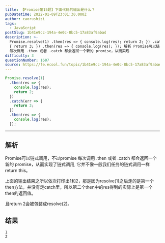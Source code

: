 ```yaml
---
title: 【Promise第15题】下面代码的输出是什么？
pubDatetime: 2022-01-09T23:01:30.000Z
author: caorushizi
tags:
  - JavaScript
postSlug: 1b41e9cc-194a-4e0c-8bc5-17a83af9abad
description: >-
  Promise.resolve(1) .then(res => { console.log(res); return 2; }) .catch(err =>
  { return 3; }) .then(res => { console.log(res); }); 解析 Promise可以链式调用，不过promise
  每次调用 .then 或者 .catch 都会返回一个新的 promise，从而实现
difficulty: 3
questionNumber: 1607
source: https://fe.ecool.fun/topic/1b41e9cc-194a-4e0c-8bc5-17a83af9abad
---
```


```js
Promise.resolve(1)
  .then(res => {
    console.log(res);
    return 2;
  })
  .catch(err => {
    return 3;
  })
  .then(res => {
    console.log(res);
  });
```

---

## 解析

Promise可以链式调用，不过promise 每次调用 .then 或者 .catch 都会返回一个新的 promise，从而实现了链式调用, 它并不像一般我们任务的链式调用一样return this。

上面的输出结果之所以依次打印出1和2，那是因为resolve(1)之后走的是第一个then方法，并没有走catch里，所以第二个then中的res得到的实际上是第一个then的返回值。

且return 2会被包装成resolve(2)。

## 结果
```
1
2
```
